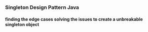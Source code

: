 <h3>Singleton Design Pattern Java</h3>
<h4>finding the edge cases solving the issues to create a unbreakable singleton object</h4>
